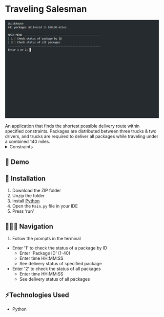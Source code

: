 # Traveling Salesman
<p align="center">
  <img src="traveling-salesman.gif" />  
</p>
An application that finds the shortest possible delivery route within specified constraints. Packages are distributed between three trucks & two drivers, and trucks are required to deliver all packages while traveling under a combined 140 miles.


<details>
  <summary>Constraints</summary>
  
  * Each truck can carry a maximum of 16 packages, and the ID number of each package is unique.
  * The trucks travel at an average speed of 18 miles per hour and have an infinite amount of gas with no need to stop.
  There are no collisions.
  * Three trucks and two drivers are available for deliveries. Each driver stays with the same truck as long as that truck is in service.
  * Drivers leave the hub no earlier than 8:00 a.m., with the truck loaded, and can return to the hub for packages if needed. 
  * The delivery and loading times are instantaneous, i.e., no time passes while at a delivery or when moving packages to a truck at the hub (that time is factored into the calculation of the average speed of the trucks).
  * There is up to one special note associated with a package.
  * The delivery address for package #9, Third District Juvenile Court, is wrong and will be corrected at 10:20 a.m. WGUPS is aware that the address is incorrect and will be updated at 10:20 a.m. However, WGUPS does not know the correct address (410 S State St., Salt Lake City, UT 84111) until 10:20 a.m.
  * The distances provided in the WGUPS Distance Table are equal regardless of the direction traveled.
  * The day ends when all 40 packages have been delivered.
</details>

## 🔗 Demo

## 🔧 Installation
1. Download the ZIP folder
2. Unzip the folder
3. Install [Python](https://www.python.org/downloads/)
4. Open the ```Main.py``` file in your IDE
5. Press 'run'

## 👩🏻‍💻 Navigation
1. Follow the prompts in the terminal
  * Enter '1' to check the status of a package by ID
    * Enter 'Package ID' (1-40)
    * Enter time HH:MM:SS
    * See delivery status of specified package
  * Enter '2' to check the status of all packages
    * Enter time HH:MM:SS
    * See delivery status of all packages

## ⚡️Technologies Used
* Python
